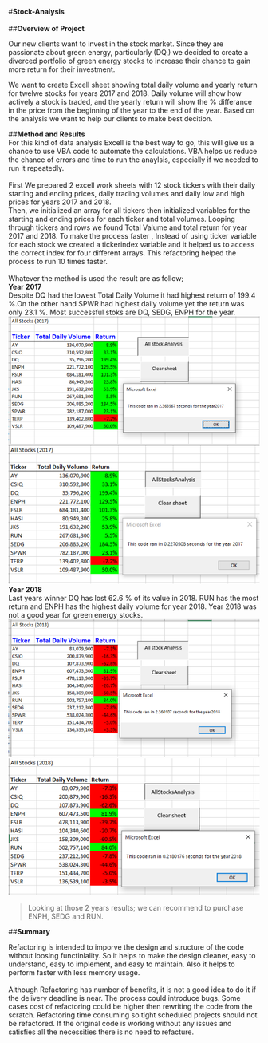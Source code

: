 #**Stock-Analysis**<br>
<br>
##**Overview of Project**<br>


Our new  clients want to invest in the stock market. Since they are passionate about green energy, particularly (DQ,) we decided to create a diverced portfolio of green energy stocks to increase their chance to gain more return for their investment.<br>

We want to create Excell sheet showing total daily volume and yearly return for twelwe stocks for years 2017 and 2018. Daily volume will show how actively a stock is traded, and the yearly return will show the % differance in the price from the beginning of the year to the end of the year. Based on the analysis we want to help our clients to make best decition.<br>

##**Method and Results**<br>
For this kind of data analysis Excell is the best way to go, this will give us a chance to use VBA code to automate the calculations. VBA helps us reduce the chance of errors and time to run the anaylsis, especially if we needed to run it repeatedly.<br>
<br>
First We prepared 2 excell work sheets with 12 stock tickers with their daily starting and ending prices, daily trading volumes and daily low and high prices for years 2017 and 2018.<br>
Then, we initialized an array for all tickers then initialized variables for the starting and ending prices for each ticker and total volumes. Looping through tickers and rows we found Total Valume and total return for year 2017 and 2018. To make the process faster , Instead of using ticker variable for each stock we created a tickerindex variable and it helped us to access the correct index for four different arrays. This refactoring helped the process to run 10 times faster.<br>   
Whatever the method is used the result are as follow;<br> 
**Year 2017**<br>
Despite DQ had the lowest Total Daily Volume it had  highest return of 199.4 %.On the other hand SPWR had highest daily volume yet the return was only 23.1 %. Most successful stoks are DQ, SEDG, ENPH for the year.<br>
![](https://github.com/4renginy/Stock-Analysis/blob/master/Resources/AllStocks2017.PNG)  
![](https://github.com/4renginy/Stock-Analysis/blob/master/Resources/VBA_Challenge_2017.png)  
**Year 2018**<br> 
Last years winner DQ has lost 62.6 % of its value in 2018. RUN has the most return and ENPH has the highest daily volume for year 2018.  Year 2018 was not a good year for green energy stocks.<br>
![](https://github.com/4renginy/Stock-Analysis/blob/master/Resources/AllStocks2018.PNG)  
![](https://github.com/4renginy/Stock-Analysis/blob/master/Resources/VBA_Challenge_2018.png)  
>Looking at those 2 years results; we can recommend to purchase ENPH, SEDG and RUN.

##**Summary** <br>

Refactoring is intended to imporve the design and structure of the code without loosing functinlality. So it helps to make the design cleaner, easy to understand, easy to implement, and easy to maintain. Also it helps to perform faster with less memory usage.<br> 
<br>
Although Refactoring has number of benefits, it is not a good idea to do it if the delivery deadline is near. The process could introduce bugs. Some cases cost of refactoring could be higher then rewriting the code from the scratch. Refactoring time consuming so tight scheduled projects should not be refactored.
If the original code is working without any issues and satisfies all the necessities there is no need to refacture. 
